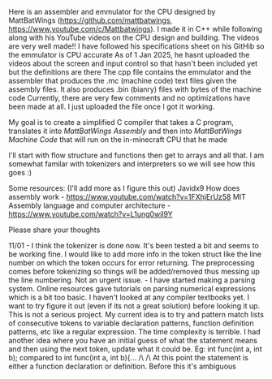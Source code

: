 Here is an assembler and emmulator for the CPU designed by MattBatWings (https://github.com/mattbatwings, https://www.youtube.com/c/Mattbatwings).
I made it in C++ while following along with his YouTube videos on the CPU design and building. The videos are very well made!!
I have followed his specifications sheet on his GitHib so the emmulator is CPU accurate
As of 1 Jan 2025, he hasnt uploaded the videos about the screen and input control so that hasn't been included yet but the definitions are there
The cpp file contains the emmulator and the assembler that produces the .mc (machine code) text files given the assembly files. It also produces .bin (bianry) files with bytes of the machine code
Currently, there are very few comments and no optimizations have been made at all. I just uploaded the file once I got it working.

My goal is to create a simplified C compiler that takes a C program, translates it into *MattBatWings Assembly* and then into *MattBatWings Machine Code* that will run on the in-minecraft CPU that he made

I'll start with flow structure and functions then get to arrays and all that. I am somewhat familar with tokenizers and interpreters so we will see how this goes :)

Some resources: (I'll add more as I figure this out)
Javidx9 How does assembly work - https://www.youtube.com/watch?v=1FXhjErUz58
MIT Assembly language and computer architecture - https://www.youtube.com/watch?v=L1ung0wil9Y

Please share your thoughts

11/01 - I think the tokenizer is done now. It's been tested a bit and seems to be working fine. I would like to add more info in the token struct like the line number on which the token occurs for error returning. The preprocessing comes before tokenizing so things will be added/removed thus messing up the line numbering. Not an urgent issue.
      - I have started making a parsing system. Online resources gave tutorials on parsing numerical expressions which is a bit too basic. I haven't looked at any compiler textbooks yet. I want to try figure it out (even if its not a great solution) before looking it up. This is not a serious project. My current idea is to try and pattern match lists of consecutive tokens to variable declaration patterns, function definition patterns, etc like a regular expression. The time complexity is terrible. I had another idea where you have an initial guess of what the statement means and then using the next token, update what it could be. Eg:
        int func(int a, int b);  compared to int func(int a, int b){...
                             /\                                    /\     At this point the statement is either a function declaration or definition. Before this it's ambiguous
                             
